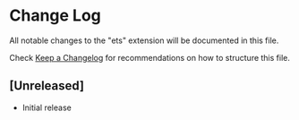 # Change Log

All notable changes to the "ets" extension will be documented in this file.

Check [Keep a Changelog](http://keepachangelog.com/) for recommendations on how to structure this file.

## [Unreleased]

- Initial release